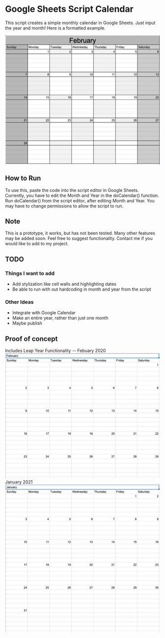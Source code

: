 # Google Sheets Script Calendar
This script creates a simple monthly calendar in Google Sheets. Just input the year and month! Here is a formatted example.

![When formatted, it looks nice! -- Febuary 2021](https://raw.githubusercontent.com/imposterFish/googleSheetsScriptCalendar/main/images/formatted_Feb_2021.png)  

## How to Run
To use this, paste the code into the script editor in Google Sheets. Currently, you have to edit the Month and Year in the doCalendar() function. Run doCalendar() from the script editor, after editing Month and Year. You may have to change permissions to allow the script to run.

## Note
This is a prototype, it works, but has not been tested. Many other features may be added soon. Feel free to suggest functionality. Contact me if you would like to add to my project.

## TODO
### Things I want to add
- Add stylization like cell walls and highlighting dates
- Be able to run with out hardcoding in month and year from the script
### Other Ideas
- Integrate with Google Calendar
- Make an entire year, rather than just one month
- Maybe publish

## Proof of concept
Includes Leap Year Functionality -- Febuary 2020  
![Includes Leap Year Functionality -- Febuary 2020](https://raw.githubusercontent.com/imposterFish/googleSheetsScriptCalendar/main/images/Feb_2020.png)   
January 2021  
![January 2021](https://raw.githubusercontent.com/imposterFish/googleSheetsScriptCalendar/main/images/Jan_2021.png)  
